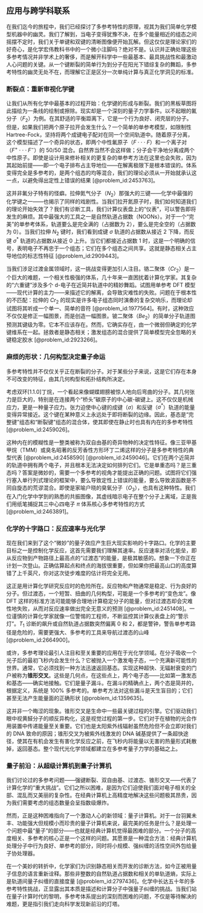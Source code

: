 ## 应用与跨学科联系

在我们迄今的旅程中，我们已经探讨了多参考特性的原理，视其为我们简单化学模型机器中的幽灵。我们了解到，当电子变得犹豫不决，在多个能量相近的组态之间摇摆不定时，我们关于单键和双键的清晰图像便开始瓦解。但这仅仅是理论家们的好奇心，是化学宏伟教科书中的一个微小注脚吗？绝对不是。认识并正确处理这些多参考情况并非学术上的奢侈，而是解开科学中一些最基本、最具挑战性和最激动人心问题的关键。从一个键断裂的简单行为到分子在阳光下错综复杂的舞蹈，多参考特性的幽灵无处不在，而理解它正是区分一次单纯计算与真正化学洞见的标准。

### 断裂点：重新审视化学键

让我们从所有化学中最基本的过程开始：化学键的形成与断裂。我们的黑板草图将此描绘为一条线的绘制或擦除。现实却是一个深刻的量子力学事件。以不起眼的氟分子（$F_2$）为例。在其舒适的平衡距离下，它是一个行为良好、闭壳层的分子。但是，如果我们把两个原子拉开会发生什么？一个简单的单参考模型，如限制性 Hartree-Fock，坚持将两个成键电子配对在同一个空间轨道中。随着原子分离，这个模型描述了一个奇异的状态，即两个中性氟原子（$F \cdot \cdot \cdot F$）和一个离子对（$F^+ \cdot \cdot \cdot F^-$）的 50/50 混合。自然界当然不会这样做；分子会干净地分离成两个中性原子。即使是设计用来修补相关的更复杂的单参考方法在这里也会失败，因为其起始前提——即一个电子排布占主导地位——在解离极限下是根本错误的。体系变得完全是多参考的，是两个组态的均等混合，我们的理论必须从一开始就承认这一点，以避免得出定性上错误的结果 [@problem_id:2453763]。

这并非氟分子特有的怪癖。拉伸氮气分子（$N_2$）那强大的三键——化学中最强的化学键之一——也揭示了同样的戏剧性。当我们拉开氮原子时，我们如何知道我们的理论开始失效了？我们有诊断工具，我们计算仪表盘上的“仪表”，可以警告即将发生的麻烦。其中最强大的工具之一是自然轨道占据数（NOONs）。对于一个“完美”的单参考体系，轨道要么是完全满的（占据数为 $2$），要么是完全空的（占据数为 $0$）。当我们拉伸 $N_2$ 键时，我们看到成键 $\sigma$ 轨道的占据数从接近 $2$ 下降，而反键 $\sigma^*$ 轨道的占据数从接近 $0$ 上升。当它们都接近占据数 $1$ 时，这是一个明确的信号，表明电子不再忠于一个组态；它们在多个组态之间共享。这就是静态相关占主导地位的标志性特征 [@problem_id:2909443]。

当我们涉足过渡金属领域时，这一挑战变得更加引人注目。铬二聚体（$Cr_2$）是一个巨大的难题，一个相关性极强的体系，几十年来一直困扰着计算化学家。其复杂的“六重键”涉及多个 d-电子在近简并轨道中的精妙舞蹈。试图用单参考 DFT 模型——现代计算的主力——来描述它的解离，会导致灾难性的失败。问题在于根本性的不匹配：拉伸的 $Cr_2$ 的现实是许多电子组态同时演奏的复杂交响乐，而理论却试图将其听成一个单一、简单的音符 [@problem_id:1977564]。有时，这种效应不仅仅是修正一幅图景，而是创造一幅图景。铍二聚体（$Be_2$）的简单分子轨道图预测其键级为零。它本不应该存在。然而，它确实存在，由一个微弱但确定的化学键维系在一起。拯救者是静态相关；激发组态的混合提供了简单模型完全忽略的关键稳定胶水 [@problem_id:2923266]。

### 麻烦的形状：几何构型决定量子命运

多参考特性并不仅仅关乎正在断裂的分子。对于某些分子来说，这是它们存在本身不可改变的特征，由其几何构型和拓扑结构所决定。

考虑双环[1.1.0]丁烷，一个看起来像蝴蝶翅膀被惊人地向后弯曲的分子。其几何张力是巨大的，特别是在连接两个“桥头”碳原子的中心碳-碳键上。这不仅仅是机械应力，更是一种量子应力。张力迫使中心键的成键（$\sigma$）和反键（$\sigma^*$）轨道的能量变得异常接近。这个键在某种意义上永远处于即将断裂的边缘。因此，基态是“完整键”组态和“断裂键”组态的混合体，使其即使在静止时也具有内在的多参考特性 [@problem_id:2459026]。

这种内在的模糊性是一整类被称为双自由基的奇异物种的决定性特征。像三亚甲基甲烷（TMM）或臭名昭著的反芳香性方形环丁二烯这样的分子是多参考特性的典型代表 [@problem_id:2458590] [@problem_id:2459046]。它们在两个近简并的轨道中拥有两个电子，并且根本无法决定如何排列它们。它是单重态吗？是三重态吗？答案是微妙的，需要一个多参考的视角才能提出正确的问题。试图将它们强行塞入单行列式理论的框架中，要么导致定性上错误的能量，要么导致波函数是不同自旋态的荒谬混合。即使是家喻户晓的臭氧分子（$O_3$），也具有这种特性。我们在入门化学中学到的熟悉的共振图像，其虚线暗示电子在整个分子上离域，正是我们用纸笔捕捉其三中心四电子 $\pi$ 体系核心多参考特性的方式 [@problem_id:2463891]。

### 化学的十字路口：反应速率与光化学

现在我们来到了这个“微妙”的量子效应产生巨大现实影响的十字路口。化学的主要目标之一是控制化学反应，这首先需要我们理解其速率。反应速率对活化能垒，即从反应物到产物路径上最高点的“过渡态”的能量，是极其敏感的。想象一下你正在计划一次登山。正确估算起点和终点的海拔很重要，但如果你把最高山口的高度算错了上千英尺，你对这次徒步难度的估计将完全无用。

这正是用计算化学研究反应时的危险所在。反应物和产物通常是稳定、行为良好的分子。但过渡态，一个短暂、扭曲的几何构型，可能是一个多参考的“变色龙”。像 DFT 这样的标准方法可能能够合理地计算稳定分子的能量，但对过渡态却会灾难性地失败，从而对反应速率做出完全无意义的预测 [@problem_id:2451408]。一位谨慎的计算化学家就像一位警惕的工程师，不断监控其计算仪表盘上的“警示灯”。$T_1$ 诊断的飙升或自然轨道占据数突然偏离 $0$ 和 $2$，都是警钟，警告单参考路径是危险的，需要更强大、多参考的工具来导航过渡态的山峰 [@problem_id:2664900]。

或许，多参考理论最引人注目和至关重要的应用在于光化学领域。在分子吸收一个光子后的最初飞秒内会发生什么？它被抛入一个激发电子态，一个充满新可能性的世界。通常，它必须找到一种方法迅速返回基态。实现这种超快、无辐射衰变的门户被称为**锥形交叉**。这些是几何点，在这些点上，两个电子态——比如第一激发态和基态——确实地接触。它们是量子漏斗。在漏斗的精确点上，两个态是简并的，根据定义，系统是 100% 多参考的。单参考方法对这些漏斗是天生盲目的；它们甚至无法产生能量面的正确形状 [@problem_id:1359635]。

这并非一个晦涩的现象。锥形交叉是生命中一些最关键过程的引擎。它们驱动我们眼中视黄醛分子的顺反异构化，这是视觉过程的第一步。它们对于在植物的光合作用装置中传递能量至关重要。它们也是太阳紫外线辐射虽然危险但不会立即对我们的 DNA 致命的原因；锥形交叉为被紫外线激发的 DNA 碱基提供了一条超快途径，使其在有机会发生有害化学反应之前，在飞秒内将能量以无害的热量形式耗散掉，返回基态。整个现代光化学领域都建立在多参考量子力学的基础之上。

### 量子前沿：从超级计算机到量子计算机

我们讨论过的多参考问题——强键断裂、双自由基、过渡态、锥形交叉——代表了计算化学的“重大挑战”。它们之所以困难，是因为它们迫使我们面对电子相关的全部、混乱而又美丽的复杂性。在经典计算机上高精度地解决这些问题极其昂贵，因为我们需要考虑的组态数量会呈指数级爆炸。

然而，正是这种困难指向了一个激动人心的新领域：量子计算机。对于一台羽翼未丰、功能强大但规模小而珍贵的量子计算机来说，最完美的任务是什么？是处理一个问题中最“量子”的部分——也就是经典计算机觉得最困难的部分。一个分子的高度相关、多参考的核心正是一个这样的问题。其愿景是一种混合方法：经典计算机处理分子中行为良好、单参考的部分，同时将小规模、强纠缠的活性空间外包给量子协处理器。

在一个美妙的转折中，化学家们为识别静态相关而开发的诊断方法，如今正被用量子信息的语言重新诠释。那些非整数的自然轨道占据数和相关的单轨道熵，实际上是轨道间量子纠缠的直接度量 [@problem_id:2797436]。化学中长达五十年的多参考特性挑战，正显露出其本质是描述和计算分子中强量子纠缠的挑战。当我们站在量子计算时代的黎明，多参考体系提出的深刻而困难的问题，不仅是等待解决的难题，更是指引我们走向科学发现新前沿的灯塔。
